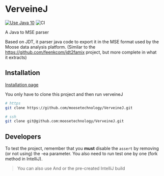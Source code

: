 # VerveineJ

[![Use Java 10](https://img.shields.io/badge/Java-10-brightgreen)](https://jdk.java.net/10/) ![CI](https://github.com/moosetechnology/VerveineJ/workflows/CI/badge.svg?branch=master)

A Java to MSE parser

Based on JDT, it parser java code to export it in the MSE format used by the Moose data analysis platform.
(Similar to the https://github.com/feenkcom/jdt2famix project, but more complete in what it extracts)

## Installation

[Installation page](https://moosetechnology.github.io/moose-wiki/Developers/Parsers/VerveineJ.html)

You only have to clone this project and then run verveineJ

```sh
# https
git clone https://github.com/moosetechnology/VerveineJ.git

# ssh
git clone git@github.com:moosetechnology/VerveineJ.git
```

## Developers

To test the project, remember that you **must** disable the `assert` by removing (or not using) the -ea parameter.
You also need to run test one by one (fork method in IntelliJ).

> You can also use And or the pre-created IntelliJ build
